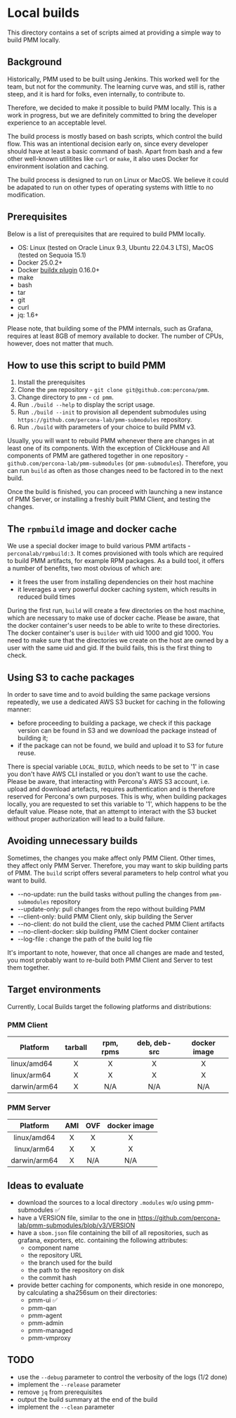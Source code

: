 # Local builds

This directory contains a set of scripts aimed at providing a simple way to build PMM locally.

## Background

Historically, PMM used to be built using Jenkins. This worked well for the team, but not for the community. The learning curve was, and still is, rather steep, and it is hard for folks, even internally, to contribute to.

Therefore, we decided to make it possible to build PMM locally. This is a work in progress, but we are definitely committed to bring the developer experience to an acceptable level.

The build process is mostly based on bash scripts, which control the build flow. This was an intentional decision early on, since every developer should have at least a basic command of bash. Apart from bash and a few other well-known utilitites like `curl` or `make`, it also uses Docker for environment isolation and caching.

The build process is designed to run on Linux or MacOS. We believe it could be adapated to run on other types of operating systems with little to no modification.


## Prerequisites

Below is a list of prerequisites that are required to build PMM locally.

- OS: Linux (tested on Oracle Linux 9.3, Ubuntu 22.04.3 LTS), MacOS (tested on Sequoia 15.1)
- Docker 25.0.2+
- Docker [buildx plugin](https://github.com/docker/buildx) 0.16.0+
- make
- bash
- tar
- git
- curl
- jq: 1.6+

Please note, that building some of the PMM internals, such as Grafana, requires at least 8GB of memory available to docker. The number of CPUs, however, does not matter that much.

## How to use this script to build PMM

1. Install the prerequisites
2. Clone the `pmm` repository - `git clone git@github.com:percona/pmm`.
3. Change directory to `pmm` - `cd pmm`.
4. Run `./build --help` to display the script usage.
5. Run `./build --init` to provision all dependent submodules using `https://github.com/percona-lab/pmm-submodules` repository.
6. Run `./build` with parameters of your choice to build PMM v3.

Usually, you will want to rebuild PMM whenever there are changes in at least one of its components. With the exception of ClickHouse and All components of PMM are gathered together in one repository - `github.com/percona-lab/pmm-submodules` (or `pmm-submodules`). Therefore, you can run `build` as often as those changes need to be factored in to the next build.

Once the build is finished, you can proceed with launching a new instance of PMM Server, or installing a freshly built PMM Client, and testing the changes.


## The `rpmbuild` image and docker cache

We use a special docker image to build various PMM artifacts - `perconalab/rpmbuild:3`. It comes provisioned with tools which are required to build PMM artifacts, for example RPM packages. As a build tool, it offers a number of benefits, two most obvious of which are:

- it frees the user from installing dependencies on their host machine
- it leverages a very powerful docker caching system, which results in reduced build times

During the first run, `build` will create a few directories on the host machine, which are necessary to make use of docker cache. Please be aware, that the docker container's user needs to be able to write to these directories. The docker container's user is `builder` with uid 1000 and gid 1000. You need to make sure that the directories we create on the host are owned by a user with the same uid and gid. If the build fails, this is the first thing to check.

## Using S3 to cache packages

In order to save time and to avoid building the same package versions repeatedly, we use a dedicated AWS S3 bucket for caching in the following manner:

- before proceeding to building a package, we check if this package version can be found in S3 and we download the package instead of building it;
- if the package can not be found, we build and upload it to S3 for future reuse.

There is special variable `LOCAL_BUILD`, which needs to be set to '1' in case you don't have AWS CLI installed or you don't want to use the cache. Please be aware, that interacting with Percona's AWS S3 account, i.e. upload and download artefacts, requires authentication and is therefore reserved for Percona's own purposes. This is why, when building packages locally, you are requested to set this variable to '1', which happens to be the default value. Please note, that an attempt to interact with the S3 bucket without proper authorization will lead to a build failure.

## Avoiding unnecessary builds

Sometimes, the changes you make affect only PMM Client. Other times, they affect only PMM Server. Therefore, you may want to skip building parts of PMM. The `build` script offers several parameters to help control what you want to build.

* --no-update: run the build tasks without pulling the changes from `pmm-submodules` repository
* --update-only: pull changes from the repo without building PMM
* --client-only: build PMM Client only, skip building the Server
* --no-client: do not build the client, use the cached PMM Client artifacts
* --no-client-docker: skip building PMM Client docker container
* --log-file <path>: change the path of the build log file

It's important to note, however, that once all changes are made and tested, you most probably want to re-build both PMM Client and Server to test them together.


## Target environments

Currently, Local Builds target the following platforms and distributions:

### PMM Client

| Platform     | tarball | rpm, rpms | deb, deb-src | docker image |
|--------------|:-------:|:---------:|:------------:|:------------:|
| linux/amd64  |    X    |     X     |      X       |      X       |
| linux/arm64  |    X    |     X     |      X       |      X       |
| darwin/arm64 |    X    |    N/A    |     N/A      |     N/A      |

### PMM Server

| Platform         | AMI     | OVF     | docker image |
|:----------------:|:-------:|:-------:|:------------:|
| linux/amd64      |    X    |    X    |      X       |
| linux/arm64      |    X    |    X    |      X       |
| darwin/arm64     |    X    |   N/A   |     N/A      |



## Ideas to evaluate

* download the sources to a local directory `.modules` w/o using pmm-submodules ✅
* have a VERSION file, similar to the one in https://github.com/percona-lab/pmm-submodules/blob/v3/VERSION
* have a `sbom.json` file containing the bill of all repositories, such as grafana, exporters, etc. containing the following attributes:
  * component name
  * the repository URL
  * the branch used for the build
  * the path to the repository on disk
  * the commit hash
* provide better caching for components, which reside in one monorepo, by calculating a sha256sum on their directories:
  - pmm-ui ✅
  - pmm-qan
  - pmm-agent
  - pmm-admin
  - pmm-managed
  - pmm-vmproxy

## TODO

- use the `--debug` parameter to control the verbosity of the logs (1/2 done)
- implement the `--release` parameter
- remove `jq` from prerequisites
- output the build summary at the end of the build
- implement the `--clean` parameter
